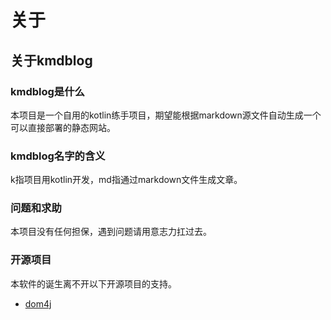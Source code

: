 # 关于

## 关于kmdblog

### kmdblog是什么

本项目是一个自用的kotlin练手项目，期望能根据markdown源文件自动生成一个可以直接部署的静态网站。

### kmdblog名字的含义

k指项目用kotlin开发，md指通过markdown文件生成文章。

### 问题和求助

本项目没有任何担保，遇到问题请用意志力扛过去。

### 开源项目

本软件的诞生离不开以下开源项目的支持。

- [dom4j](https://dom4j.github.io/)